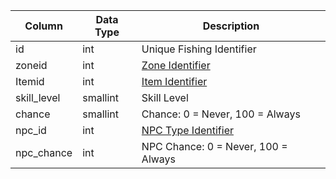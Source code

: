 | Column      | Data Type | Description                                                                   |
| ----------- | --------- | ----------------------------------------------------------------------------- |
| id          | int       | Unique Fishing Identifier                                                     |
| zoneid      | int       | [Zone Identifier](https://eqemu.gitbook.io/server/categories/zones/zone-list) |
| Itemid      | int       | [Item Identifier](items.md)                                                   |
| skill_level | smallint  | Skill Level                                                                   |
| chance      | smallint  | Chance: 0 = Never, 100 = Always                                               |
| npc_id      | int       | [NPC Type Identifier](npc_types.md)                                           |
| npc_chance  | int       | NPC Chance: 0 = Never, 100 = Always                                           |
